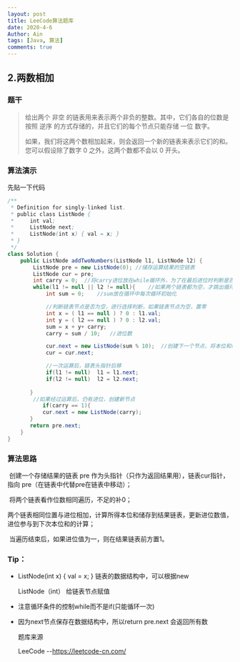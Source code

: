 ```yaml
---
layout: post
title: LeeCode算法题库
date: 2020-4-6
Author: Ain
tags: [Java, 算法]
comments: true
---
```


## 2.两数相加

### 题干

>给出两个 非空 的链表用来表示两个非负的整数。其中，它们各自的位数是按照 逆序 的方式存储的，并且它们的每个节点只能存储 一位 数字。
>
>如果，我们将这两个数相加起来，则会返回一个新的链表来表示它们的和。您可以假设除了数字 0 之外，这两个数都不会以 0 开头。

### 算法演示

先贴一下代码

```java
/**
 * Definition for singly-linked list.
 * public class ListNode {
 *     int val;
 *     ListNode next;
 *     ListNode(int x) { val = x; }
 * }
 */
class Solution {
    public ListNode addTwoNumbers(ListNode l1, ListNode l2) {
        ListNode pre = new ListNode(0); //储存运算结果的空链表
        ListNode cur = pre;
        int carry = 0;  //将carry进位放在while循环外，为了在最后进位时判断是否补1
        while(l1 != null || l2 != null){    //如果两个链表都为空，才跳出循环
            int sum = 0;    //sum放在循环中每次循环初始化

            //判断链表节点是否为空，进行选择判断，如果链表节点为空，置零
            int x = ( l1 == null ) ? 0 : l1.val;    
            int y = ( l2 == null ) ? 0 : l2.val;
            sum = x + y+ carry;
            carry = sum / 10;   //进位数

            cur.next = new ListNode(sum % 10);  //创建下一个节点，将本位和储存到新节点中
            cur = cur.next; 

            //一次运算后，链表头指针后移
            if(l1 != null)  l1 = l1.next;
            if(l2 != null)  l2 = l2.next;
            
       }
        //如果经过运算后，仍有进位，创建新节点
           if(carry == 1){
           cur.next = new ListNode(carry);  
       }
       return pre.next;
    }
}
```

### 算法思路

​	创建一个存储结果的链表 pre 作为头指针（只作为返回结果用），链表cur指针，指向 pre（在链表中代替pre在链表中移动）；

​	将两个链表看作位数相同遍历，不足的补0；

​	两个链表相同位置与进位相加，计算所得本位和储存到结果链表，更新进位数值，进位参与到下次本位和的计算；

​	当遍历结束后，如果进位值为一，则在结果链表前方置1。

### Tip：

- ListNode(int x) { val = x; } 链表的数据结构中，可以根据new

  ListNode（int） 给链表节点赋值

- 注意循环条件的控制while而不是if(只能循环一次)

- 因为next节点保存在数据结构中，所以return pre.next 会返回所有数

  

  

  

  题库来源

  LeeCode 		--https://leetcode-cn.com/
